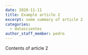 ```yaml
---
date: 2020-11-11
title: Example article 2
excerpt: some summary of article 2
categories:
  - datascientes
author_staff_member: pedro
---
```



Contents of article 2